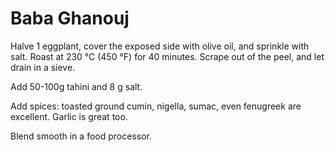 Baba Ghanouj
============

Halve 1 eggplant, cover the exposed side with olive oil, and sprinkle with
salt. Roast at 230 °C (450 °F) for 40 minutes. Scrape out of the peel, and
let drain in a sieve.

Add 50-100g tahini and 8 g salt.

Add spices: toasted ground cumin, nigella, sumac, even fenugreek are
excellent.  Garlic is great too.

Blend smooth in a food processor.
